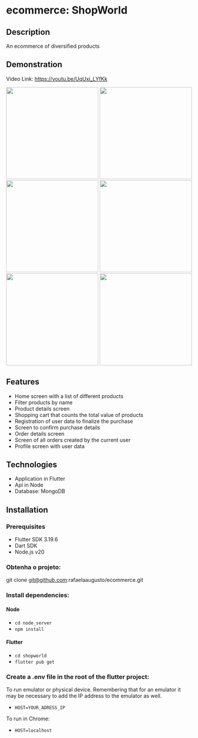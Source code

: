 # ecommerce: ShopWorld

## Description
An ecommerce of diversified products

## Demonstration
Video Link: https://youtu.be/UqUxi_LYfKk

<img src="https://github.com/user-attachments/assets/f38391e0-df2d-4022-a4de-87806bdb9896" heigth="250" width="250">
<img src="https://github.com/user-attachments/assets/cddb6f85-afb1-49ce-b353-dbac40cd715c" heigth="250" width="250">
<img src="https://github.com/user-attachments/assets/c4310be2-bb01-4094-be2d-3421931f2b4c" heigth="250" width="250">
<img src="https://github.com/user-attachments/assets/587cee4f-f0c8-4311-81a1-b02aff39251b" heigth="250" width="250">
<img src="https://github.com/user-attachments/assets/32b53d33-21cb-4543-a1d7-2cb5daf93a4d" heigth="250" width="250">
<img src="https://github.com/user-attachments/assets/d5939e55-147e-4b93-8a6c-81a7cdd92b21" heigth="250" width="250">


## Features
- Home screen with a list of different products
- Filter products by name
- Product details screen
- Shopping cart that counts the total value of products
- Registration of user data to finalize the purchase
- Screen to confirm purchase details
- Order details screen
- Screen of all orders created by the current user
- Profile screen with user data

## Technologies
- Application in Flutter
- Api in Node
- Database: MongoDB

## Installation
### Prerequisites
- Flutter SDK 3.19.6
- Dart SDK
- Node.js v20

### Obtenha o projeto:
git clone git@github.com:rafaelaaugusto/ecommerce.git

### Install dependencies:
#### Node

- `cd node_server`
- `npm install`

#### Flutter
- `cd shopworld`
- `flutter pub get`

### Create a .env file in the root of the flutter project:
To run emulator or physical device.
Remembering that for an emulator it may be necessary to add the IP address to the emulator as well.
- `HOST=YOUR_ADRESS_IP`

To run in Chrome:
- `HOST=localhost`









